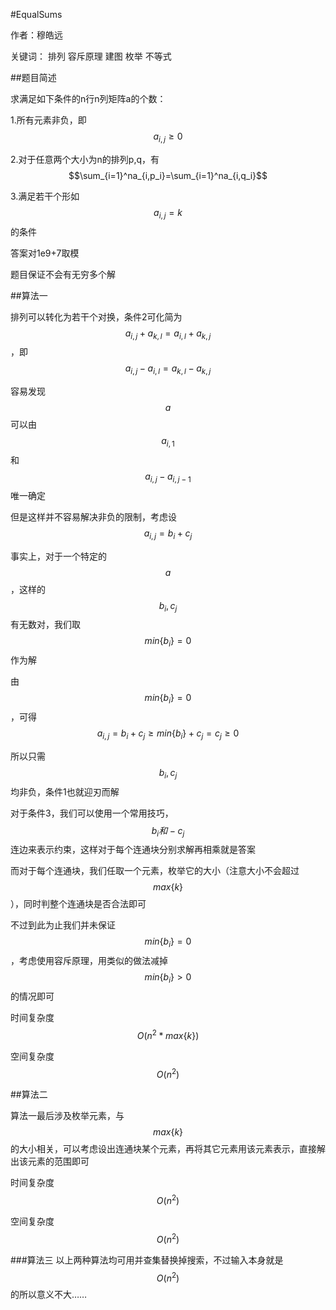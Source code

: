 #EqualSums

作者：穆皓远

关键词： 排列 容斥原理 建图 枚举 不等式

##题目简述

求满足如下条件的n行n列矩阵a的个数：

1.所有元素非负，即$$a_{i,j}\ge0$$

2.对于任意两个大小为n的排列p,q，有$$\sum_{i=1}^na_{i,p_i}=\sum_{i=1}^na_{i,q_i}$$

3.满足若干个形如$$a_{i,j}=k$$的条件

答案对1e9+7取模

题目保证不会有无穷多个解

##算法一

排列可以转化为若干个对换，条件2可化简为$$a_{i,j}+a_{k,l}=a_{i,l}+a_{k,j}$$，即$$a_{i,j}-a_{i,l}=a_{k,l}-a_{k,j}$$

容易发现$$a$$可以由$$a_{i,1}$$和$$a_{i,j}-a_{i,j-1}$$唯一确定

但是这样并不容易解决非负的限制，考虑设$$a_{i,j}=b_i+c_j$$

事实上，对于一个特定的$$a$$，这样的$$b_i,c_j$$有无数对，我们取$$min\{b_i\}=0$$作为解

由$$min\{b_i\}=0$$，可得$$a_{i,j}=b_i+c_j\ge min\{b_i\}+c_j=c_j\ge 0$$

所以只需$$b_i,c_j$$均非负，条件1也就迎刃而解

对于条件3，我们可以使用一个常用技巧，$$b_i和-c_j$$连边来表示约束，这样对于每个连通块分别求解再相乘就是答案

而对于每个连通块，我们任取一个元素，枚举它的大小（注意大小不会超过$$max\{k\}$$），同时判整个连通块是否合法即可

不过到此为止我们并未保证$$min\{b_i\}=0$$，考虑使用容斥原理，用类似的做法减掉$$min\{b_i\}>0$$的情况即可

时间复杂度$$O(n^2*max\{k\})$$

空间复杂度$$O(n^2)$$

##算法二

算法一最后涉及枚举元素，与$$max\{k\}$$的大小相关，可以考虑设出连通块某个元素，再将其它元素用该元素表示，直接解出该元素的范围即可

时间复杂度$$O(n^2)$$

空间复杂度$$O(n^2)$$

###算法三
以上两种算法均可用并查集替换掉搜索，不过输入本身就是$$O(n^2)$$的所以意义不大……